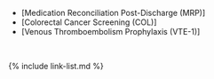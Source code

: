 
- [Medication Reconciliation Post-Discharge (MRP)]
- [Colorectal Cancer Screening (COL)]
- [Venous Thromboembolism Prophylaxis (VTE-1)]

<br />

{% include link-list.md %}
